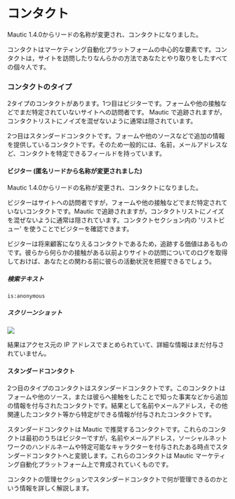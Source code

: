 # コンタクト

Mautic 1.4.0からリードの名称が変更され、コンタクトになりました。

コンタクトはマーケティング自動化プラットフォームの中心的な要素です。コンタクトは，サイトを訪問したりなんらかの方法であなたとやり取りをしたすべての個々人です。

### コンタクトのタイプ

2タイプのコンタクトがあります。1つ目はビジターです。フォームや他の接触などでまだ特定されていないサイトへの訪問者です。 Mautic で追跡されますが，コンタクトリストにノイズを混ぜないように通常は隠されています。

2つ目はスタンダードコンタクトです。フォームや他のソースなどで追加の情報を提供しているコンタクトです。そのため一般的には、名前，メールアドレスなど、コンタクトを特定できるフィールドを持っています。

#### ビジター (匿名リードから名称が変更されました)

Mautic 1.4.0からリードの名称が変更され、コンタクトになりました。

ビジターはサイトへの訪問者ですが，フォームや他の接触などでまだ特定されていないコンタクトです。Mautic で追跡されますが，コンタクトリストにノイズを混ぜないように通常は隠されています。コンタクトセクション内の 'リストビュー' を使うことでビジターを確認できます。

ビジターは将来顧客になりえるコンタクトであるため，追跡する価値はあるものです。彼らから何らかの接触がある以前よりサイトの訪問についてのログを取得しておけば、あなたとの関わる前に彼らの活動状況を把握できるでしょう。

##### 検索テキスト

```
is:anonymous
```
##### スクリーンショット

![](http://drop.dbh.li/image/3F3X0843100h/Image%202014-11-17%20at%2010.05.43%20AM.png)

結果はアクセス元の IP アドレスでまとめられていて、詳細な情報はまだ付与されていません。

#### スタンダードコンタクト

2つ目のタイプのコンタクトはスタンダードコンタクトです。このコンタクトはフォームや他のソース，または彼らへ接触をしたことで知った事実などから追加の情報を付与されたコンタクトです。結果として名前やメールアドレス，その他関連したコンタクト等から特定ができる情報が付与されたコンタクトです。

スタンダードコンタクトは Mautic で推奨するコンタクトです。これらのコンタクトは最初のうちはビジターですが，名前やメールアドレス，ソーシャルネットワークのハンドルネームや特定可能なキャラクターを付与されたある時点でスタンダードコンタクトへと変貌します。これらのコンタクトは Mautic マーケティング自動化プラットフォーム上で育成されていくものです。

コンタクトの管理セクションでスタンダードコンタクトで何が管理できるのかという情報を詳しく解説します。
